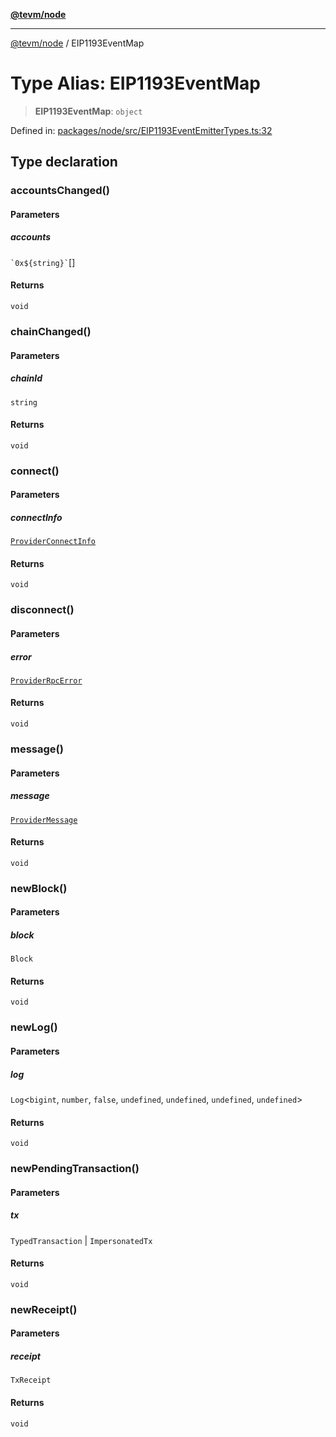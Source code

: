 [**@tevm/node**](../README.md)

***

[@tevm/node](../globals.md) / EIP1193EventMap

# Type Alias: EIP1193EventMap

> **EIP1193EventMap**: `object`

Defined in: [packages/node/src/EIP1193EventEmitterTypes.ts:32](https://github.com/evmts/tevm-monorepo/blob/main/packages/node/src/EIP1193EventEmitterTypes.ts#L32)

## Type declaration

### accountsChanged()

#### Parameters

##### accounts

`` `0x${string}` ``[]

#### Returns

`void`

### chainChanged()

#### Parameters

##### chainId

`string`

#### Returns

`void`

### connect()

#### Parameters

##### connectInfo

[`ProviderConnectInfo`](ProviderConnectInfo.md)

#### Returns

`void`

### disconnect()

#### Parameters

##### error

[`ProviderRpcError`](../classes/ProviderRpcError.md)

#### Returns

`void`

### message()

#### Parameters

##### message

[`ProviderMessage`](ProviderMessage.md)

#### Returns

`void`

### newBlock()

#### Parameters

##### block

`Block`

#### Returns

`void`

### newLog()

#### Parameters

##### log

`Log`\<`bigint`, `number`, `false`, `undefined`, `undefined`, `undefined`, `undefined`\>

#### Returns

`void`

### newPendingTransaction()

#### Parameters

##### tx

`TypedTransaction` | `ImpersonatedTx`

#### Returns

`void`

### newReceipt()

#### Parameters

##### receipt

`TxReceipt`

#### Returns

`void`
